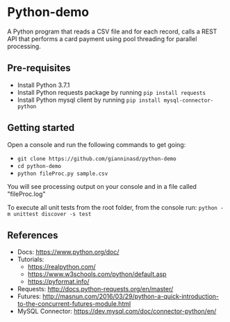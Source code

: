 Python-demo
================
A Python program that reads a CSV file and for each record, calls a REST API that performs a card payment using pool threading for parallel processing.

## Pre-requisites
* Install Python 3.7.1
* Install Python requests package by running `pip install requests` 
* Install Python mysql client by running `pip install mysql-connector-python`

## Getting started
Open a console and run the following commands to get going:
* `git clone https://github.com/gianninasd/python-demo`
* `cd python-demo`
* `python fileProc.py sample.csv`

You will see processing output on your console and in a file called "fileProc.log"

To execute all unit tests from the root folder, from the console run: `python -m unittest discover -s test`

## References
* Docs: https://www.python.org/doc/
* Tutorials: 
  * https://realpython.com/
  * https://www.w3schools.com/python/default.asp
  * https://pyformat.info/
* Requests: http://docs.python-requests.org/en/master/
* Futures: http://masnun.com/2016/03/29/python-a-quick-introduction-to-the-concurrent-futures-module.html
* MySQL Connector: https://dev.mysql.com/doc/connector-python/en/
